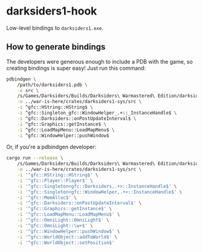 # darksiders1-hook

Low-level bindings to `darksiders1.exe`.

## How to generate bindings

The developers were generous enough to include a PDB with the game, so creating bindings is super easy! Just run this command:

```sh
pdbindgen \
    /path/to/darksiders1.pdb \
    -o src \
    /s/Games/Darksiders/Builds/Darksiders\ Warmastered\ Edition/darksiders1.pdb \
    -o ../war-is-here/crates/darksiders1-sys/src \
    -i ^gfc::HString::HString$ \
    -i ^gfc::Singleton_gfc::WindowHelper_.+::_InstanceHandle$ \
    -i ^gfc::Darksiders::onPostUpdateInterval$ \
    -i ^gfc::Graphics::getInstance$ \
    -i ^gfc::LoadMapMenu::LoadMapMenu$ \
    -i ^gfc::WindowHelper::pushWindow$
```

Or, if you're a pdbindgen developer:

```sh
cargo run --release \
    /s/Games/Darksiders/Builds/Darksiders\ Warmastered\ Edition/darksiders1.pdb \
    -o ../war-is-here/crates/darksiders1-sys/src \
    -i '^gfc::HString::HString$' \
    -i '^gfc::Player::Player$' \
    -i '^gfc::Singleton<gfc::Darksiders,.+>::InstanceHandle$' \
    -i '^gfc::Singleton<gfc::WindowHelper,.+>::InstanceHandle$' \
    -i '^gfc::MemAlloc$' \
    -i '^gfc::Darksiders::onPostUpdateInterval$' \
    -i '^gfc::Graphics::getInstance$' \
    -i '^gfc::LoadMapMenu::LoadMapMenu$' \
    -i '^gfc::OmniLight::OmniLight$' \
    -i '^gfc::OmniLight::\w+$' \
    -i '^gfc::WindowHelper::pushWindow$' \
    -i '^gfc::WorldObject::addToWorld$' \
    -i '^gfc::WorldObject::setPosition$'
```
